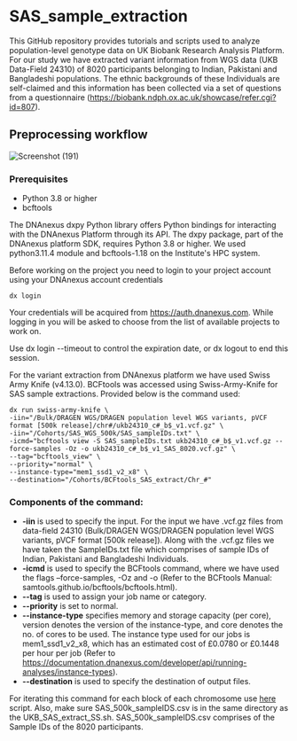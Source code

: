# SAS_sample_extraction

This GitHub repository provides tutorials and scripts used to analyze population-level genotype data on UK Biobank Research Analysis Platform. For our study we have extracted variant information from WGS data (UKB Data-Field 24310) of 8020 participants belonging to Indian, Pakistani and Bangladeshi populations. The ethnic backgrounds of these Individuals are self-claimed and this information has been collected via a set of questions from a questionnaire (https://biobank.ndph.ox.ac.uk/showcase/refer.cgi?id=807). 

## Preprocessing workflow

![Screenshot (191)](https://github.com/user-attachments/assets/9c3feb00-287e-475a-8e05-3668ebf40082)

### Prerequisites

- Python 3.8 or higher
- bcftools

The DNAnexus dxpy Python library offers Python bindings for interacting with the DNAnexus Platform through its API. The dxpy package, part of the DNAnexus platform SDK, requires Python 3.8 or higher. We used python3.11.4 module and bcftools-1.18 on the Institute's HPC system.

Before working on the project you need to login to your project account using your DNAnexus account credentials
```
dx login
```
Your credentials will be acquired from https://auth.dnanexus.com. While logging in you will be asked to choose from the list of available projects to work on.

Use dx login --timeout to control the expiration date, or dx logout to end this session.

For the variant extraction from DNAnexus platform we have used Swiss Army Knife (v4.13.0). BCFtools was accessed using Swiss-Army-Knife for SAS sample extractions. Provided below is the command used:

```
dx run swiss-army-knife \
-iin="/Bulk/DRAGEN WGS/DRAGEN population level WGS variants, pVCF format [500k release]/chr#/ukb24310_c#_b$_v1.vcf.gz" \
-iin="/Cohorts/SAS_WGS_500k/SAS_sampleIDs.txt" \
-icmd="bcftools view -S SAS_sampleIDs.txt ukb24310_c#_b$_v1.vcf.gz --force-samples -Oz -o ukb24310_c#_b$_v1_SAS_8020.vcf.gz" \ 
--tag="bcftools_view" \
--priority="normal" \
--instance-type="mem1_ssd1_v2_x8" \
--destination="/Cohorts/BCFtools_SAS_extract/Chr_#"
```

### Components of the command: 
-	**-iin** is used to specify the input. For the input we have .vcf.gz files from data-field 24310 (Bulk/DRAGEN WGS/DRAGEN population level WGS variants, pVCF format [500k release]). Along with the .vcf.gz files we have taken the SampleIDs.txt file which comprises of sample IDs of Indian, Pakistani and Bangladeshi Individuals.
-	**-icmd** is used to specify the BCFtools command, where we have used the flags –force-samples, -Oz and -o (Refer to the BCFtools Manual: samtools.github.io/bcftools/bcftools.html).
-	**--tag** is used to assign your job name or category.
-	**--priority** is set to normal.
-	**--instance-type** specifies memory and storage capacity (per core), version denotes the version of the instance-type, and core denotes the no. of cores to be used. The instance type used for our jobs is mem1_ssd1_v2_x8, which has an estimated cost of £0.0780 or £0.1448 per hour per job (Refer to https://documentation.dnanexus.com/developer/api/running-analyses/instance-types).
-	**--destination** is used to specify the destination of output files.

For iterating this command for each block of each chromosome use [here](UKB_SAS_extract_SS.sh) script. Also, make sure SAS_500k_sampleIDS.csv is in the same directory as the UKB_SAS_extract_SS.sh. SAS_500k_sampleIDS.csv comprises of the Sample IDs of the 8020 participants.

